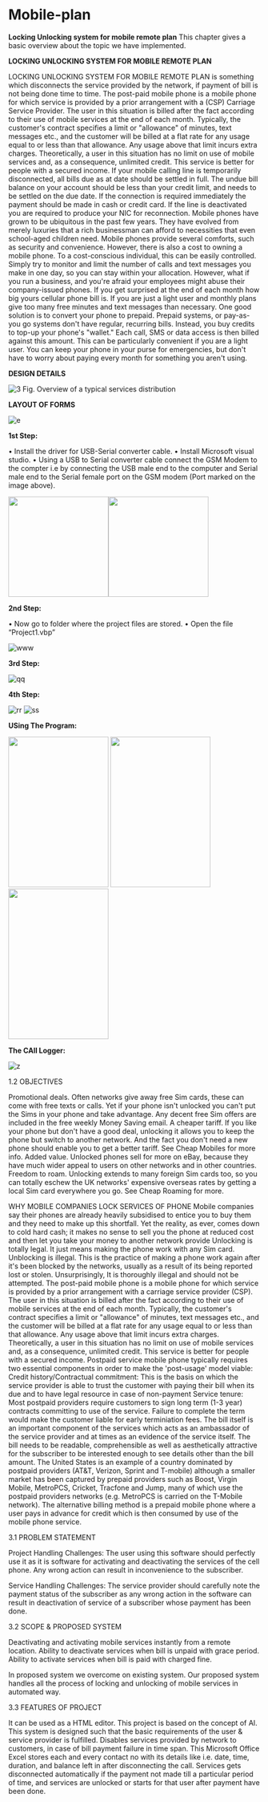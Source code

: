 # Mobile-plan
**Locking Unlocking system for mobile remote plan**
This chapter gives a basic overview about the topic we have implemented. 

**LOCKING UNLOCKING SYSTEM FOR MOBILE REMOTE PLAN**

LOCKING UNLOCKING SYSTEM FOR MOBILE REMOTE PLAN is something which disconnects the service provided by the network, if payment of bill is not being done time to time. The post-paid mobile phone is a mobile phone for which service is provided by a prior arrangement with a (CSP) Carriage Service Provider. The user in this situation is billed after the fact according to their use of mobile services at the end of each month. Typically, the customer's contract specifies a limit or "allowance" of minutes, text messages etc., and the customer will be billed at a flat rate for any usage equal to or less than that allowance. Any usage above that limit incurs extra charges. 
Theoretically, a user in this situation has no limit on use of mobile services and, as a consequence, unlimited credit. This service is better for people with a secured income. If your mobile calling line is temporarily disconnected, all bills due as at date should be settled in full. The undue bill balance on your account should be less than your credit limit, and needs to be settled on the due date. If the connection is required immediately the payment should be made in cash or credit card. If the line is deactivated you are required to produce your NIC for reconnection.
Mobile phones have grown to be ubiquitous in the past few years. They have evolved from merely luxuries that a rich businessman can afford to necessities that even school-aged children need. Mobile phones provide several comforts, such as security and convenience. However, there is also a cost to owning a mobile phone.
To a cost-conscious individual, this can be easily controlled. Simply try to monitor and limit the number of calls and text messages you make in one day, so you can stay within your allocation. However, what if you run a business, and you're afraid your employees might abuse their company-issued phones. If you get surprised at the end of each month how big yours cellular phone bill is. If you are just a light user and monthly plans give too many free minutes and text messages than necessary.
One good solution is to convert your phone to prepaid. Prepaid systems, or pay-as-you go systems don't have regular, recurring bills. Instead, you buy credits to top-up your phone's "wallet." Each call, SMS or data access is then billed against this amount. This can be particularly convenient if you are a light user. You can keep your phone in your purse for emergencies, but don't have to worry about paying every month for something you aren't using.

 
**DESIGN DETAILS**

![3](https://user-images.githubusercontent.com/29397302/78455541-9d1bde80-76bc-11ea-8316-b4f00d362c79.jpg)
Fig. Overview of a typical services distribution


**LAYOUT OF FORMS**

![e](https://user-images.githubusercontent.com/29397302/78455630-2501e880-76bd-11ea-9a18-eb984825ef42.jpg)


**1st Step:**
  
•	Install the driver for USB-Serial converter cable.
•	Install Microsoft visual studio.
•	Using a USB to Serial converter cable connect the GSM Modem to the compter i.e by connecting the USB male end to the computer and Serial male end to the Serial female port on the GSM modem (Port marked on the image above).

<img src= "https://user-images.githubusercontent.com/29397302/78455707-8d50ca00-76bd-11ea-88c3-23ad88f3083c.jpg" width=200 height= 200 ><img src= "https://user-images.githubusercontent.com/29397302/78455711-92ae1480-76bd-11ea-9f0d-7a7ddc1a81e6.jpg" width=200 height= 200 > 

**2nd Step:**

•	Now go to folder where the project files are stored.
•	Open the file “Project1.vbp”

![www](https://user-images.githubusercontent.com/29397302/78456200-ea4d7f80-76bf-11ea-9ff6-0cd1a8a43d24.jpg)

**3rd Step:**

![qq](https://user-images.githubusercontent.com/29397302/78456254-3698bf80-76c0-11ea-9735-18c9c0064497.jpg)

**4th Step:**

![rr](https://user-images.githubusercontent.com/29397302/78456256-3b5d7380-76c0-11ea-9d85-17f6618c7222.jpg)
![ss](https://user-images.githubusercontent.com/29397302/78456257-3ef0fa80-76c0-11ea-9801-8a22c98a6055.jpg)

**USing The Program:**

<img src="https://user-images.githubusercontent.com/29397302/78456310-84adc300-76c0-11ea-8b34-7dfbf6b56ecf.jpg"  width=200 height=300> <img src="https://user-images.githubusercontent.com/29397302/78456314-88d9e080-76c0-11ea-822d-6cd42c15c0e4.jpg"  width=200 height=300>
<img src="https://user-images.githubusercontent.com/29397302/78456315-89727700-76c0-11ea-8b49-bf8c488df48d.jpg"  width=200 height=300>

**The CAll Logger:**

![z](https://user-images.githubusercontent.com/29397302/78456396-11f11780-76c1-11ea-89ff-e9ba717c5128.jpg)


1.2	OBJECTIVES

Promotional deals. Often networks give away free Sim cards, these can come with free texts or calls. Yet if your phone isn't unlocked you can't put the Sims in your phone and take advantage. Any decent free Sim offers are included in the free weekly Money Saving  email.
A cheaper tariff. If you like your phone but don't have a good deal, unlocking it allows you to keep the phone but switch to another network. And the fact you don't need a new phone should enable you to get a better tariff. See Cheap Mobiles for more info.
Added value. Unlocked phones sell for more on eBay, because they have much wider appeal to users on other networks and in other countries.
Freedom to roam. Unlocking extends to many foreign Sim cards too, so you can totally eschew the UK networks' expensive overseas rates by getting a local Sim card everywhere you go. See Cheap Roaming for more.
 
 WHY MOBILE COMPANIES LOCK SERVICES OF PHONE
Mobile companies say their phones are already heavily subsidised to entice you to buy them and they need to make up this shortfall. Yet the reality, as ever, comes down to cold hard cash; it makes no sense to sell you the phone at reduced cost and then let you take your money to another network provide
Unlocking is totally legal. It just means making the phone work with any Sim card.
Unblocking is illegal. This is the practice of making a phone work again after it's been blocked by the networks, usually as a result of its being reported lost or stolen. Unsurprisingly, It is thoroughly illegal and should not be attempted.
The post-paid mobile phone is a mobile phone for which service is provided by a prior arrangement with a carriage service provider (CSP). The user in this situation is billed after the fact according to their use of mobile services at the end of each month. Typically, the customer's contract specifies a limit or "allowance" of minutes, text messages etc., and the customer will be billed at a flat rate for any usage equal to or less than that allowance. Any usage above that limit incurs extra charges. Theoretically, a user in this situation has no limit on use of mobile services and, as a consequence, unlimited credit. This service is better for people with a secured income.
Postpaid service mobile phone typically requires two essential components in order to make the 'post-usage' model viable:
Credit history/Contractual commitment: This is the basis on which the service provider is able to trust the customer with paying their bill when its due and to have legal resource in case of non-payment
Service tenure: Most postpaid providers require customers to sign long term (1-3 year) contracts committing to use of the service. Failure to complete the term would make the customer liable for early terminiation fees.
The bill itself is an important component of the services which acts as an ambassador of the service provider and at times as an evidence of the service itself. The bill needs to be readable, comprehensible as well as aesthetically attractive for the subscriber to be interested enough to see details other than the bill amount.
The United States is an example of a country dominated by postpaid providers (AT&T, Verizon, Sprint and T-mobile) although a smaller market has been captured by prepaid providers such as Boost, Virgin Mobile, MetroPCS, Cricket, Tracfone and Jump, many of which use the postpaid providers networks (e.g. MetroPCS is carried on the T-Mobile network).
The alternative billing method is a prepaid mobile phone where a user pays in advance for credit which is then consumed by use of the mobile phone service.

3.1 PROBLEM STATEMENT

Project Handling Challenges:
The user using this software should perfectly use it as it is software for activating and deactivating the services of the cell phone. Any wrong action can result in inconvenience to the subscriber.

Service Handling Challenges:
The service provider should carefully note the payment status of the subscriber as  any wrong action in the software can result in deactivation of service of a subscriber whose payment has been done.

3.2 SCOPE & PROPOSED SYSTEM
   
Deactivating and activating mobile services instantly from a remote location.
Ability to deactivate services when bill is unpaid with grace period.
Ability to activate services when bill is paid with charged fine.

In proposed system we overcome on existing system. Our proposed system handles all the process of locking and unlocking of mobile services in automated way.

3.3 FEATURES OF PROJECT

It can be used as a HTML editor.
This project is based on the concept of AI.
This system is designed such that the basic requirements of the user & service provider is fulfilled.
Disables services provided by network to customers, in case of bill payment failure in time span.
This Microsoft Office Excel stores each and every contact no with its details like i.e. date, time, duration, and balance left in after disconnecting the call.
Services gets disconnected automatically if  the payment not made till a particular period of time, and services are unlocked or starts for that user after payment have been done.



